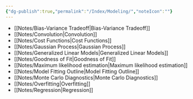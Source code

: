 ```yaml
---
{"dg-publish":true,"permalink":"/Index/Modeling/","noteIcon":""}
---
```


- [[Notes/Bias-Variance Tradeoff\|Bias-Variance Tradeoff]]
- [[Notes/Convolution\|Convolution]]
- [[Notes/Cost Functions\|Cost Functions]]
- [[Notes/Gaussian Process\|Gaussian Process]]
- [[Notes/Generalized Linear Models\|Generalized Linear Models]]
- [[Notes/Goodness of Fit\|Goodness of Fit]]
- [[Notes/Maximum likelihood estimation\|Maximum likelihood estimation]]
- [[Notes/Model Fitting Outline\|Model Fitting Outline]]
- [[Notes/Monte Carlo Diagnostics\|Monte Carlo Diagnostics]]
- [[Notes/Overfitting\|Overfitting]]
- [[Notes/Regression\|Regression]]
